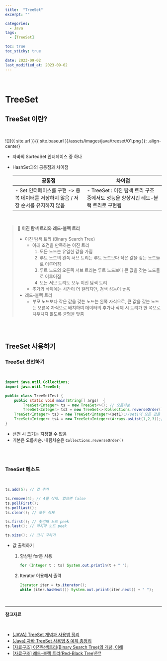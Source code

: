 ```yaml
---
title:  "TreeSet"
excerpt: ""

categories:
  - Java
tags:
  - [TreeSet]

toc: true
toc_sticky: true
 
date: 2023-09-02
last_modified_at: 2023-09-02
---
```


<br>

# **TreeSet**

## **TreeSet 이란?**

<br>

![]({{ site.url }}{{ site.baseurl }}/assets/images/java/treeset/01.png ){: .align-center}

- 자바의 SortedSet 인터페이스 중 하나
- HashSet과의 공통점과 차이점
    
    
    | 공통점 | 차이점 |
    | --- | --- |
    | - Set 인터페이스를 구현 -> 중복 데이터를 저장하지 않음 / 저장 순서를 유지하지 않음 | - TreeSet : 이진 탐색 트리 구조 중에서도 성능을 향상시킨 레드-블랙 트리로 구현됨 |
  
<br>


>📌 **이진 탐색 트리와 레드-블랙 트리**
>
>- 이진 탐색 트리 (Binary Search Tree)
>    - 아래 조건을 만족하는 이진 트리
>        1. 모든 노드는 유일한 값을 가짐
>        2. 루트 노드의 왼쪽 서브 트리는 루트 노드보다 작은 값을 갖는 노드들로 이루어짐
>        3. 루트 노드의 오른쪽 서브 트리는 루트 노드보다 큰 값을 갖는 노드들로 이루어짐
>        4. 모든 서브 트리도 모두 이진 탐색 트리
>    - 추가와 삭제에는 시간이 더 걸리지만, 검색 성능이 높음
>- 레드-블랙 트리
>    - 부모 노드보다 작은 값을 갖는 노드는 왼쪽 자식으로, 큰 값을 갖는 노드는 오른쪽 자식으로 배치하여 데이터의 추가나 삭제 시 트리가 한 쪽으로 치우치지 않도록 균형을 맞춤

<br>
<br>

## **TreeSet 사용하기**

### **TreeSet 선언하기**

<br>

```java
import java.util.Collections;
import java.util.TreeSet;

public class TreeSetTest {
	public static void main(String[] args)  {
		TreeSet<Integer> ts = new TreeSet<>(); // 오름차순
		TreeSet<Integer> ts2 = new TreeSet<>(Collections.reverseOrder()); // 내림차순
    TreeSet<Integer> ts3 = new TreeSet<Integer>(set1);//set1의 모든 값을 가진 TreeSet생성
    TreeSet<Integer> ts4 = new TreeSet<Integer>(Arrays.asList(1,2,3));//초기값 지정
}
```

- 선언 시 크기는 지정할 수 없음
- 기본은 오름차순. 내림차순은 `Collections.reverseOrder()`

<br>
<br>

### **TreeSet 메소드**

<br>

```java
ts.add(5); // 값 추가

ts.remove(4); // 4를 삭제. 없으면 false
ts.pollFirst();
ts.pollLast();
ts.clear(); // 모두 삭제

ts.first(); // 첫번째 노드 peek
ts.last(); // 마지막 노드 peek

ts.size(); // 크기 구하기
```

- 값 출력하기
    1. 향상된 for문 사용
        
        ```java
        for (Integer t : ts) System.out.println(t + " ");
        ```
        
    2. Iterator 이용해서 출력
        
        ```java
        Iterator iter = ts.iterator();
        while (iter.hasNext()) System.out.priint(iter.next() + " ");
        ```
        
<br>

---

**참고자료**

<br>

- [[JAVA] TreeSet 개념과 사용법 정리](https://crazykim2.tistory.com/583)
- [[Java] 자바 TreeSet 사용법 & 예제 총정리](https://coding-factory.tistory.com/555)
- [[자료구조] 이진탐색트리(Binary Search Tree)의 개념, 이해](https://code-lab1.tistory.com/10)
- [[자료구조] 레드-블랙 트리(Red-Black Tree)란?](https://code-lab1.tistory.com/62)

<br>